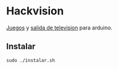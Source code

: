 Hackvision
==========

[Juegos](http://nootropicdesign.com/hackvision/games.html) y [salida de television](http://code.google.com/p/arduino-tvout/) para arduino.

Instalar
--------

`sudo ./instalar.sh`
